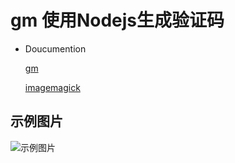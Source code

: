 # gm 使用Nodejs生成验证码

* Doucumention

  [gm](http://aheckmann.github.io/gm/docs.html#stroke)
  
  [imagemagick](http://www.imagemagick.org/script/index.php)
  
## 示例图片
![示例图片](http://www.imagemagick.org/image/examples.jpg)
